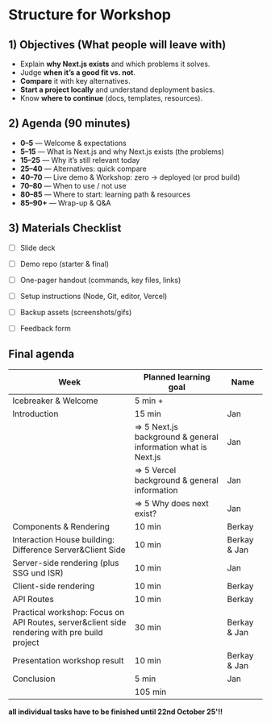 # Structure for Workshop
## 1) Objectives (What people will leave with)
- Explain **why Next.js exists** and which problems it solves.
- Judge **when it’s a good fit vs. not**.
- **Compare** it with key alternatives.
- **Start a project locally** and understand deployment basics.
- Know **where to continue** (docs, templates, resources).

## 2) Agenda (90 minutes)
- **0–5** — Welcome & expectations
- **5–15** — What is Next.js and why Next.js exists (the problems)
- **15–25** — Why it’s still relevant today
- **25–40** — Alternatives: quick compare
- **40–70** — Live demo & Workshop: zero → deployed (or prod build)
- **70–80** — When to use / not use
- **80–85** — Where to start: learning path & resources
- **85–90+** — Wrap-up & Q&A

## 3) Materials Checklist
- [ ] Slide deck  
- [ ] Demo repo (starter & final)  
- [ ] One-pager handout (commands, key files, links)  
- [ ] Setup instructions (Node, Git, editor, Vercel)  
- [ ] Backup assets (screenshots/gifs)  
- [ ] Feedback form




## Final agenda


| Week | Planned learning goal | Name
| -------- | -------- |  -------- |
| <div id=""> Icebreaker & Welcome </div> | 5 min + | 
| <div id=""> Introduction </div> | 15 min | Jan |
| <div id="">  </div> | => 5 Next.js background & general information what is Next.js | Jan |
| <div id="">  </div> | => 5 Vercel background & general information |Jan |
| <div id="">  </div> | => 5 Why does next exist? |Jan |
| <div id=""> Components & Rendering </div> |10 min | Berkay |
| <div id=""> Interaction House building: Difference Server&Client Side </div> | 10 min | Berkay & Jan |
| <div id="">  Server-side rendering (plus SSG und ISR) </div> | 10 min | Jan |
| <div id=""> Client-side rendering </div> | 10 min | Berkay | 
| <div id=""> API Routes </div> | 10 min | Berkay | 
| <div id=""> Practical workshop: Focus on API Routes, server&client side rendering with pre build project </div> |30 min  | Berkay & Jan |
| <div id=""> Presentation workshop result </div> | 10 min | Berkay & Jan |
| <div id=""> Conclusion </div> | 5 min | Jan |
| <div id="">  </div> | 105 min |

**all individual tasks have to be finished until 22nd October 25'!!**
